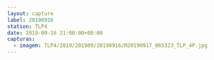 ```yaml
---
layout: capture
label: 20190916
station: TLP4
date: 2019-09-16 21:00:00+00:00
capturas:
  - imagem: TLP4/2019/201909/20190916/M20190917_065323_TLP_4P.jpg
---
```

